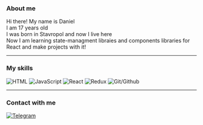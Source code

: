 ### About me

Hi there! My name is Daniel</br>
I am 17 years old</br>
I was born in Stavropol and now I live here</br>
Now I am learning state-managment libraies and components libraries for React and make projects with it!</br>

---
### My skills

![HTML](https://img.shields.io/static/v1?style=for-the-badge&logo=html5&label=&message=layout&color=333333)
![JavaScript](https://img.shields.io/static/v1?style=for-the-badge&logo=javascript&label=&message=JAVASCRIPT&color=333333)
![React](https://img.shields.io/static/v1?style=for-the-badge&logo=react&label=&message=REACT&color=333333)
![Redux](https://img.shields.io/static/v1?style=for-the-badge&logo=redux&label=&message=REDUX&color=333333)
![Git/Github](https://img.shields.io/static/v1?style=for-the-badge&logo=github&label=&message=GIT/GITHUB&color=333333)

---
### Contact with me

[![Telegram](https://img.shields.io/static/v1?style=for-the-badge&logo=telegram&label=&message=TELEGRAM&color=333333)](https://t.me/LordBehemoth)
